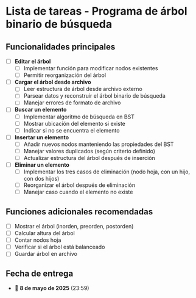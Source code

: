 # Lista de tareas - Programa de árbol binario de búsqueda

## Funcionalidades principales
- [ ] **Editar el árbol**
  - [ ] Implementar función para modificar nodos existentes
  - [ ] Permitir reorganización del árbol

- [ ] **Cargar el árbol desde archivo**
  - [ ] Leer estructura de árbol desde archivo externo
  - [ ] Parsear datos y reconstruir el árbol binario de búsqueda
  - [ ] Manejar errores de formato de archivo

- [ ] **Buscar un elemento**
  - [ ] Implementar algoritmo de búsqueda en BST
  - [ ] Mostrar ubicación del elemento si existe
  - [ ] Indicar si no se encuentra el elemento

- [ ] **Insertar un elemento**
  - [ ] Añadir nuevos nodos manteniendo las propiedades del BST
  - [ ] Manejar valores duplicados (según criterio definido)
  - [ ] Actualizar estructura del árbol después de inserción

- [ ] **Eliminar un elemento**
  - [ ] Implementar los tres casos de eliminación (nodo hoja, con un hijo, con dos hijos)
  - [ ] Reorganizar el árbol después de eliminación
  - [ ] Manejar caso cuando el elemento no existe

## Funciones adicionales recomendadas
- [ ] Mostrar el árbol (inorden, preorden, postorden)
- [ ] Calcular altura del árbol
- [ ] Contar nodos hoja
- [ ] Verificar si el árbol está balanceado
- [ ] Guardar árbol en archivo

## Fecha de entrega
- 📅 **8 de mayo de 2025** (23:59)
